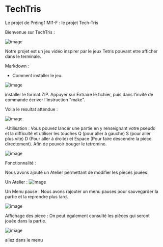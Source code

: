 # TechTris
Le projet de Préing1 MI1-F : le projet Tech-Tris

Bienvenue sur TechTris :

![image](https://github.com/user-attachments/assets/1db7f7d0-5507-482e-941f-4968fc3da19f)

Notre projet est un jeu vidéo inspirer par le jeux Tetris  pouvant etre afficher dans le terminale.


 Markdown :
 - Comment installer le jeu. 

![image](https://github.com/user-attachments/assets/62f5252b-39ab-4c17-a433-022d05f0f08f)

installer le format ZIP. Appuyer sur Extraire le fichier, puis dans l'invité de commande écriver l'instruction "make".

Voila le resultat attendue :

![image](https://github.com/user-attachments/assets/f573d0f7-e3be-4be7-aecc-4181dbcba482)

-Utilisation :
Vous pouvez lancer une partie en y renseignant votre pseudo et la difficulté et utiliser les touches Q (pour aller à gauche)  S (pour aller plus vite) D (Pour aller à droite) et Espace (Pour faire descendre la piece directement).
Afin de pouvoir bouger le tetromino.

![image](https://github.com/user-attachments/assets/066fe468-3a04-48f4-ae94-41eb9353066b)


Fonctionnalité : 

Nous avons ajouté un Atelier permettant de modifier les pièces jouées.

Un Atelier :
     ![image](https://github.com/user-attachments/assets/754c8adb-9a95-4f0d-a3df-91c7c6b6c5c8)



Un Menu pause :
Nous avons rajouter un menu pauses pour sauvegarder la partie et la reprendre plus tard.

![image](https://github.com/user-attachments/assets/aba4002b-42ae-41ba-a8cb-13bafefc46c6)

Affichage des piece :
On peut également consulté les pièces qui seront jouée dans la partie.

![image](https://github.com/user-attachments/assets/a2135203-7368-41b3-a0ba-8fb1c8ae343e)

allez dans le menu 


